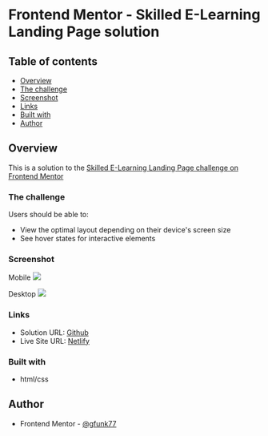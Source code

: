 # Frontend Mentor - Skilled E-Learning Landing Page solution

## Table of contents

- [Overview](#overview)
- [The challenge](#the-challenge)
- [Screenshot](#screenshot)
- [Links](#links)
- [Built with](#built-with)
- [Author](#author)

## Overview

This is a solution to the [Skilled E-Learning Landing Page challenge on Frontend Mentor](https://www.frontendmentor.io/challenges/skilled-elearning-landing-page-S1ObDrZ8q)

### The challenge

Users should be able to:

- View the optimal layout depending on their device's screen size
- See hover states for interactive elements

### Screenshot

Mobile
![]($$$)

Desktop
![]($$$)

### Links

- Solution URL: [Github](https://github.com/gfunk77/Frontend-Mentor/tree/main/skilled-elearning)
- Live Site URL: [Netlify](https://gfunk77-skilled-elearning.netlify.app)

### Built with

- html/css

## Author

- Frontend Mentor - [@gfunk77](https://www.frontendmentor.io/profile/gfunk77)
